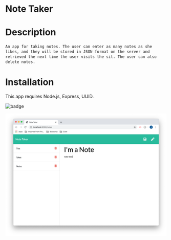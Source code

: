 # Note Taker
    
# Description
    An app for taking notes. The user can enter as many notes as she likes, and they will be stored in JSON format on the server and retrieved the next time the user visits the sit. The user can also delete notes. 

# Installation
This app requires Node.js, Express, UUID.   

![badge](https://img.shields.io/badge/license-MIT-brightgreen)
    


![App](app.png)




